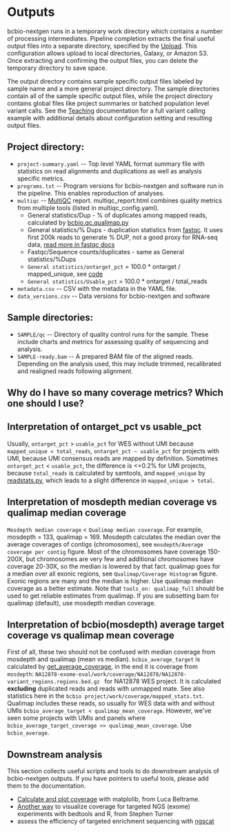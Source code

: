 # Outputs

bcbio-nextgen runs in a temporary work directory which contains a number of processing intermediates. Pipeline completion extracts the final useful output files into a separate directory, specified by the [Upload](contents/configuration:upload). This configuration allows upload to local directories, Galaxy, or Amazon S3. Once extracting and confirming the output files, you can delete the temporary directory to save space.

The output directory contains sample specific output files labeled by sample name and a more general project directory. The sample directories contain all of the sample specific output files, while the project directory contains global files like project summaries or batched population level variant calls. See the [Teaching](teaching) documentation for a full variant calling example with additional details about configuration setting and resulting output files.

## Project directory:
* `project-summary.yaml` -- Top level YAML format summary file with statistics on read alignments and duplications as well as analysis specific metrics.
* `programs.txt` -- Program versions for bcbio-nextgen and software run in the pipeline. This enables reproduction of analyses.
* `multiqc` -- [MultiQC](https://multiqc.info/) report. multiqc_report.html combines quality metrics from multiple tools (listed in multiqc_config.yaml).
  - General statistics/Dup - % of duplicates among mapped reads, calculated by [bcbio.qc.qualimap.py](https://github.com/bcbio/bcbio-nextgen/blob/69bc24d703d3a0166caabf833ddd9e514ff1d445/bcbio/qc/qualimap.py#L219)
  - General statistics/% Dups - duplication statistics from [fastqc](https://www.bioinformatics.babraham.ac.uk/projects/fastqc/). It uses first 200k reads to generate % DUP, not a good proxy for RNA-seq data, [read more in fastqc docs](https://www.bioinformatics.babraham.ac.uk/projects/fastqc/Help/3%20Analysis%20Modules/8%20Duplicate%20Sequences.html)
  - Fastqc/Sequence counts/duplicates - same as General statistics/%Dups
  - `General statistics/ontarget_pct` = 100.0 * ontarget / mapped_unique, see [code](https://github.com/bcbio/bcbio-nextgen/blob/a3473775db06540c10b5f20ddc2043b8cc99d1f8/bcbio/qc/coverage.py#L63)
  - `General statistics/Usable_pct` = 100.0 * ontarget / total_reads
* `metadata.csv` -- CSV with the metadata in the YAML file.
* `data_versions.csv` -- Data versions for bcbio-nextgen and software

## Sample directories:
* `SAMPLE/qc` -- Directory of quality control runs for the sample. These include charts and metrics for assessing quality of sequencing and analysis.
* `SAMPLE-ready.bam` -- A prepared BAM file of the aligned reads. Depending on the analysis used, this may include trimmed, recalibrated and realigned reads following alignment.

## Why do I have so many coverage metrics? Which one should I use?

## Interpretation of ontarget_pct vs usable_pct
Usually, `ontarget_pct` > `usable_pct` for WES without UMI because `mapped_unique < total_reads`, `ontarget_pct ~ usable_pct` for projects with UMI, because UMI consensus reads are mapped by definition.
Sometimes `ontarget_pct` < `usable_pct`, the difference is <=0.2% for UMI projects, because `total_reads` is calculated by samtools, and `mapped_unique` by [readstats.py](https://github.com/bcbio/bcbio-nextgen/blob/master/bcbio/bam/readstats.py#L37), which leads to a slight difference in `mapped_unique > total`.

## Interpretation of mosdepth median coverage vs qualimap median coverage
`Mosdepth median coverage` < `Qualimap median coverage`. For example, mosdepth = 133, qualimap = 169. Mosdepth calculates the median over the average coverages of contigs (chromosomes), see `mosdepth/Average coverage per contig` figure. Most of the chromosomes have coverage 150-200X, but chromosomes are very few and additional chromosomes have coverage 20-30X, so the median is lowered by that fact. qualimap goes for a median over all exonic regions, see `Qualimap/Coverage Histogram` figure. Exonic regions are many and the median is higher. Use qualimap median coverage as a better estimate. Note that `tools_on: qualimap_full` should be used to get reliable estimates from qualimap. If you are subsetting bam for qualimap (default), use mosdepth median coverage.

## Interpretation of bcbio(mosdepth) average target coverage vs qualimap mean coverage
First of all, these two should not be confused with median coverage from mosdepth and qualimap (mean vs median).
`bcbio_average_target` is calculated by [get_average_coverage](https://github.com/bcbio/bcbio-nextgen/blob/master/bcbio/variation/coverage.py#L154), in the end it is coverage from `mosdepth`: `NA12878-exome-eval/work/coverage/NA12878/NA12878-variant_regions.regions.bed.gz ` for NA12878 WES project. It is calculated **excluding** duplicated reads and reads with unmapped mate. See also statistics here in the `bcbio project/work/coverage/mapped_stats.txt`. Qualimap includes these reads, so usually for WES data with and without UMIs `bcbio_average_target < qualimap_mean_coverage`. However, we've seen some projects with UMIs and panels where `bcbio_average_target_coverage >> qualimap_mean_coverage`. Use `bcbio_average`.

## Downstream analysis

This section collects useful scripts and tools to do downstream analysis of bcbio-nextgen outputs. If you have pointers to useful tools, please add them to the documentation.

* [Calculate and plot coverage](https://github.com/bcbio/bcbio-nextgen/issues/195#issuecomment-39071048) with matplolib, from Luca Beltrame.
* [Another way](https://www.gettinggeneticsdone.com/2014/03/visualize-coverage-exome-targeted-ngs-bedtools.html) to visualize coverage for targeted NGS (exome) experiments with bedtools and R, from Stephen Turner
* assess the efficiency of targeted enrichment sequencing with [ngscat](http://ngscat.clinbioinfosspa.es/start)
